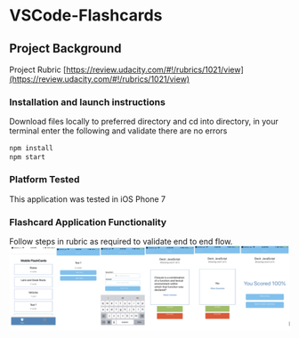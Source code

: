 # VSCode-Flashcards

## Project Background

Project Rubric [https://review.udacity.com/#!/rubrics/1021/view](https://review.udacity.com/#!/rubrics/1021/view)


### Installation and launch instructions

Download files locally to preferred directory and cd into directory, in your terminal enter the following and validate there are no errors

```
npm install
npm start
```

### Platform Tested

This application was tested in iOS Phone 7

### Flashcard Application Functionality

Follow steps in rubric as required to validate end to end flow.
![UdacityFlashcards](https://github.com/lmidy/VSCode-Flashcards/blob/V1/UdacityFlashcards)



